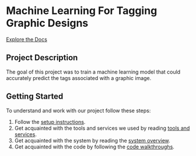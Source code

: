 # Machine Learning For Tagging Graphic Designs

[Explore the Docs](https://josephvankessel.github.io/)

## Project Description

The goal of this project was to train a machine learning model that could accurately predict the tags associated with a graphic image.

## Getting Started

To understand and work with our project follow these steps:

1. Follow the [setup instructions](https://josephvankessel.github.io/setup/).
2. Get acquainted with the tools and services we used by reading [tools and services](https://josephvankessel.github.io/tands/).
3. Get acquainted with the system by reading the [system overview](https://josephvankessel.github.io/system/).
4. Get acquainted with the code by following the [code walkthroughs](https://josephvankessel.github.io/code-walthroughs/).


